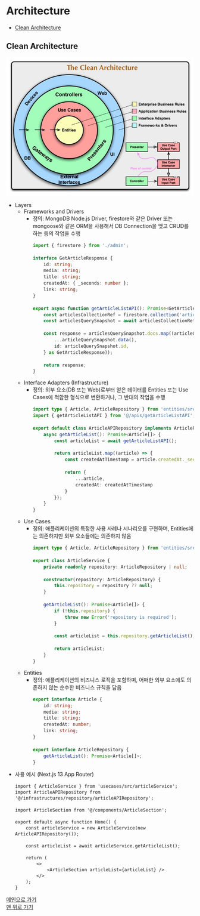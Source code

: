 # Architecture

* [Clean Architecture](#clean-architecture)

## Clean Architecture  
![Clean Architecture](./assets/img/clean-architecture.png)
- Layers
    - Frameworks and Drivers
        - 정의: MongoDB Node.js Driver, firestore와 같은 Driver 또는 mongoose와 같은 ORM을 사용해서 DB Connection을 맺고 CRUD를 하는 등의 작업을 수행
            ```typescript
            import { firestore } from './admin';

            interface GetArticleResponse {
                id: string;
                media: string;
                title: string;
                createdAt: { _seconds: number };
                link: string;
            }

            export async function getArticleListAPI(): Promise<GetArticleResponse[]> {
                const articlesCollectionRef = firestore.collection('articles');
                const articlesQuerySnapshot = await articlesCollectionRef.orderBy('createdAt', 'desc').get();

                const response = articlesQuerySnapshot.docs.map((articleQuerySnapshot) => ({
                    ...articleQuerySnapshot.data(),
                    id: articleQuerySnapshot.id,
                } as GetArticleResponse));

                return response;
            }
            ```
    - Interface Adapters (Infrastructure)
        - 정의: 외부 요소(DB 또는 Web)로부터 얻은 데이터를 Entities 또는 Use Cases에 적합한 형식으로 변환하거나, 그 반대의 작업을 수행  
            ```typescript
            import type { Article, ArticleRepository } from 'entities/src/article';
            import { getArticleListAPI } from '@/apis/getArticleListAPI';

            export default class ArticleAPIRepository implements ArticleRepository {
                async getArticleList(): Promise<Article[]> {
                    const articleList = await getArticleListAPI();

                    return articleList.map((article) => {
                        const createdAtTimestamp = article.createdAt._seconds * 1000;

                        return {
                            ...article,
                            createdAt: createdAtTimestamp
                        }
                    });
                }
            }
            ```
    - Use Cases
        - 정의: 애플리케이션의 특정한 사용 사례나 시나리오를 구현하며, Entities에는 의존하지만 외부 요소들에는 의존하지 않음
            ```typescript
            import type { Article, ArticleRepository } from 'entities/src/article';

            export class ArticleService {
                private readonly repository: ArticleRepository | null;

                constructor(repository: ArticleRepository) {
                    this.repository = repository ?? null;
                }

                getArticleList(): Promise<Article[]> {
                    if (!this.repository) {
                        throw new Error('repository is required');
                    }

                    const articleList = this.repository.getArticleList();

                    return articleList;
                }
            }
            ```
    - Entities
        - 정의: 애플리케이션의 비즈니스 로직을 포함하며, 어떠한 외부 요소에도 의존하지 않는 순수한 비즈니스 규칙을 담음
            ```typescript
            export interface Article {
                id: string;
                media: string;
                title: string;
                createdAt: number;
                link: string;
            }

            export interface ArticleRepository {
                getArticleList(): Promise<Article[]>;
            }
            ```
- 사용 예시 (Next.js 13 App Router)
    ```tsx
    import { ArticleService } from 'usecases/src/articleService';
    import ArticleAPIRepository from '@/infrastructures/repository/articleAPIRepository';

    import ArticleSection from '@/components/ArticleSection';

    export default async function Home() {
        const articleService = new ArticleService(new ArticleAPIRepository());

        const articleList = await articleService.getArticleList();

        return (
            <>
                <ArticleSection articleList={articleList} />
            </>
        );
    }
    ```

[메인으로 가기](https://github.com/sekhyuni/frontend-basic-concept)</br>
[맨 위로 가기](#architecture)